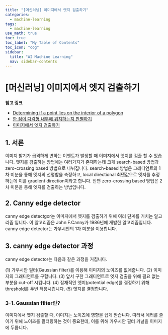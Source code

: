 ```yaml
---
title: "[머신러닝] 이미지에서 엣지 검출하기" 
categories:
  - machine-learning
tags:
  - machine-learning
use_math: true
toc: true
toc_label: "My Table of Contents"
toc_icon: "cog"
sidebar:
  title: "AI Machine Learning"
  nav: sidebar-contents
---
```



# [머신러닝] 이미지에서 엣지 검출하기

**참고 링크**

* [Determining if a point lies on the interior of a polygon](http://web.archive.org/web/20080812141848/http://local.wasp.uwa.edu.au/~pbourke/geometry/insidepoly/)
* [한 점이 다각형 내부에 위치하는지 판별하기](https://losskatsu.github.io/machine-learning/py-polygon01/)
* [이미지에서 엣지 검출하기](https://losskatsu.github.io/machine-learning/edge-detect-canny/)

## 1. 서론 

이미지 밝기가 급격하게 변하는 이벤트가 발생할 때 이미지에서 엣지를 검출 할 수 있습니다. 
엣지를 검출하는 방법에는 여러가지가 존재하는데 크게 search-based 방법과 zero-crossing based 방법으로 나눠집니다. 
search-based 방법은 그레디언트의 1차 미분을 통해 엣지의 선명함을 측정하고, 
local directional 최댓값으로 엣지를 추정하는데 이를 gradient direction이라고 합니다. 
반면 zero-crossing based 방법은 2차 미분을 통해 엣지를 검출하는 방법입니다. 


## 2. Canny edge detector

canny edge detectgor는 이미지에서 엣지를 검출하기 위해 여러 단계를 거치는 알고리즘 입니다. 
이 알고리즘은 John F.Canny가 1986년에 개발한 알고리즘입니다. 
canny edge detector는 가우시안의 1차 미분을 이용합니다. 


## 3. canny edge detector 과정  

canny edge detector는 다음과 같은 과정을 거칩니다. 

(1) 가우시안 필터(Gaussian filter)를 이용해 이미지의 노이즈를 없애줍니다. 
(2) 이미지의 그래디언트를 구합니다. 
(3) 앞서 구한 그래디언트로 엣지 검출을 위해 필요 없는 부분을 cut-off 시킵니다. 
(4) 잠재적인 엣지(potential edge)를 결정하기 위해 threshold를 두번 적용시킵니다. 
(5) 엣지를 결정합니다.

### 3-1. Gaussian filter란?

이미지에서 엣지 검출할 때, 이미지는 노이즈에 영향을 쉽게 받습니다. 
따라서 에러를 줄이기 위해 노이즈를 필터링하는 것이 중요한데, 
이를 위해 가우시안 필터 커널을 이미지에 두릅니다. 


